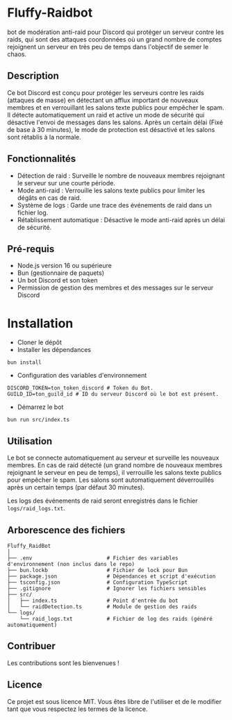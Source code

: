 # Fluffy-Raidbot
bot de modération anti-raid pour Discord qui protéger un serveur contre les raids, qui sont des attaques coordonnées où un grand nombre de comptes rejoignent un serveur en très peu de temps dans l'objectif de semer le chaos.


## Description
Ce bot Discord est conçu pour protéger les serveurs contre les raids (attaques de masse) en détectant un afflux important de nouveaux membres et en verrouillant les salons texte publics pour empêcher le spam. Il détecte automatiquement un raid et active un mode de sécurité qui désactive l'envoi de messages dans les salons. Après un certain délai (Fixé de base à 30 minutes), le mode de protection est désactivé et les salons sont rétablis à la normale.

## Fonctionnalités
- Détection de raid : Surveille le nombre de nouveaux membres rejoignant le serveur sur une courte période.
- Mode anti-raid : Verrouille les salons texte publics pour limiter les dégâts en cas de raid.
- Système de logs : Garde une trace des événements de raid dans un fichier log.
- Rétablissement automatique : Désactive le mode anti-raid après un délai de sécurité.

## Pré-requis
- Node.js version 16 ou supérieure
- Bun (gestionnaire de paquets)
- Un bot Discord et son token
- Permission de gestion des membres et des messages sur le serveur Discord

# Installation
- Cloner le dépôt
- Installer les dépendances
```
bun install
```
- Configuration des variables d'environnement
```
DISCORD_TOKEN=ton_token_discord # Token du Bot.
GUILD_ID=ton_guild_id # ID du serveur Discord où le bot est présent.
```
- Démarrez le bot
```
bun run src/index.ts
```

## Utilisation
Le bot se connecte automatiquement au serveur et surveille les nouveaux membres. En cas de raid détecté (un grand nombre de nouveaux membres rejoignant le serveur en peu de temps), il verrouille les salons texte publics pour empêcher le spam. Les salons sont automatiquement déverrouillés après un certain temps (par défaut 30 minutes).

Les logs des événements de raid seront enregistrés dans le fichier `logs/raid_logs.txt`.

## Arborescence des fichiers
```
Fluffy_RaidBot
│
├── .env                        # Fichier des variables d'environnement (non inclus dans le repo)
├── bun.lockb                   # Fichier de lock pour Bun
├── package.json                # Dépendances et script d'exécution
├── tsconfig.json               # Configuration TypeScript
├── .gitignore                  # Ignorer les fichiers sensibles
├── src/
│   ├── index.ts                # Point d'entrée du bot
│   └── raidDetection.ts        # Module de gestion des raids
└── logs/
    └── raid_logs.txt           # Fichier de log des raids (généré automatiquement)
```

## Contribuer
Les contributions sont les bienvenues !

## Licence
Ce projet est sous licence MIT. Vous êtes libre de l'utiliser et de le modifier tant que vous respectez les termes de la licence.
